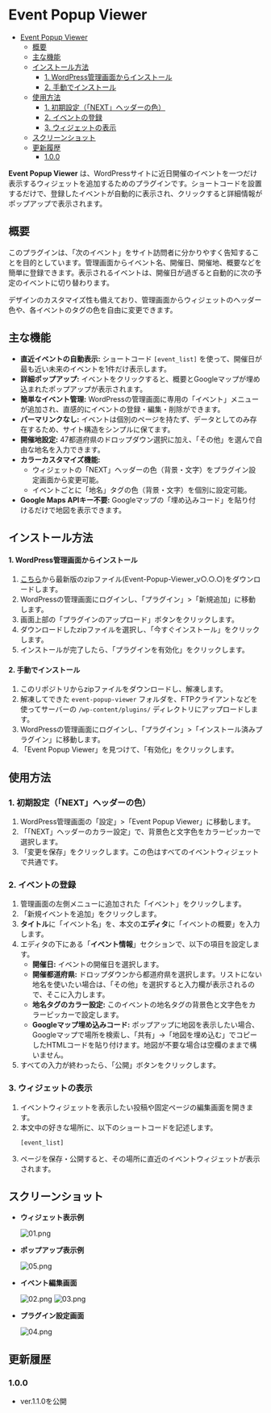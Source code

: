 # Event Popup Viewer
- [Event Popup Viewer](#event-popup-viewer)
  - [概要](#概要)
  - [主な機能](#主な機能)
  - [インストール方法](#インストール方法)
      - [1. WordPress管理画面からインストール](#1-wordpress管理画面からインストール)
      - [2. 手動でインストール](#2-手動でインストール)
  - [使用方法](#使用方法)
    - [1. 初期設定（「NEXT」ヘッダーの色）](#1-初期設定nextヘッダーの色)
    - [2. イベントの登録](#2-イベントの登録)
    - [3. ウィジェットの表示](#3-ウィジェットの表示)
  - [スクリーンショット](#スクリーンショット)
  - [更新履歴](#更新履歴)
    - [1.0.0](#100)

**Event Popup Viewer** は、WordPressサイトに近日開催のイベントを一つだけ表示するウィジェットを追加するためのプラグインです。ショートコードを設置するだけで、登録したイベントが自動的に表示され、クリックすると詳細情報がポップアップで表示されます。

## 概要

このプラグインは、「次のイベント」をサイト訪問者に分かりやすく告知することを目的としています。管理画面からイベント名、開催日、開催地、概要などを簡単に登録できます。表示されるイベントは、開催日が過ぎると自動的に次の予定のイベントに切り替わります。

デザインのカスタマイズ性も備えており、管理画面からウィジェットのヘッダー色や、各イベントのタグの色を自由に変更できます。

## 主な機能

* **直近イベントの自動表示:** ショートコード `[event_list]` を使って、開催日が最も近い未来のイベントを1件だけ表示します。
* **詳細ポップアップ:** イベントをクリックすると、概要とGoogleマップが埋め込まれたポップアップが表示されます。
* **簡単なイベント管理:** WordPressの管理画面に専用の「イベント」メニューが追加され、直感的にイベントの登録・編集・削除ができます。
* **パーマリンクなし:** イベントは個別のページを持たず、データとしてのみ存在するため、サイト構造をシンプルに保てます。
* **開催地設定:** 47都道府県のドロップダウン選択に加え、「その他」を選んで自由な地名を入力できます。
* **カラーカスタマイズ機能:**
    * ウィジェットの「NEXT」ヘッダーの色（背景・文字）をプラグイン設定画面から変更可能。
    * イベントごとに「地名」タグの色（背景・文字）を個別に設定可能。
* **Google Maps APIキー不要:** Googleマップの「埋め込みコード」を貼り付けるだけで地図を表示できます。

## インストール方法

#### 1. WordPress管理画面からインストール
1.  [こちら](https://github.com/kudaken0/Event-Popup-Viewer/releases)から最新版のzipファイル(Event-Popup-Viewer_v○.○.○)をダウンロードします。
2.  WordPressの管理画面にログインし、「プラグイン」>「新規追加」に移動します。
3.  画面上部の「プラグインのアップロード」ボタンをクリックします。
4.  ダウンロードしたzipファイルを選択し、「今すぐインストール」をクリックします。
5.  インストールが完了したら、「プラグインを有効化」をクリックします。

#### 2. 手動でインストール
1.  このリポジトリからzipファイルをダウンロードし、解凍します。
2.  解凍してできた `event-popup-viewer` フォルダを、FTPクライアントなどを使ってサーバーの `/wp-content/plugins/` ディレクトリにアップロードします。
3.  WordPressの管理画面にログインし、「プラグイン」>「インストール済みプラグイン」に移動します。
4.  「Event Popup Viewer」を見つけて、「有効化」をクリックします。

## 使用方法

### 1. 初期設定（「NEXT」ヘッダーの色）
1.  WordPress管理画面の「設定」>「Event Popup Viewer」に移動します。
2.  「「NEXT」ヘッダーのカラー設定」で、背景色と文字色をカラーピッカーで選択します。
3.  「変更を保存」をクリックします。この色はすべてのイベントウィジェットで共通です。

### 2. イベントの登録
1.  管理画面の左側メニューに追加された「イベント」をクリックします。
2.  「新規イベントを追加」をクリックします。
3.  **タイトル**に「イベント名」を、本文の**エディタ**に「イベントの概要」を入力します。
4.  エディタの下にある「**イベント情報**」セクションで、以下の項目を設定します。
    * **開催日:** イベントの開催日を選択します。
    * **開催都道府県:** ドロップダウンから都道府県を選択します。リストにない地名を使いたい場合は、「その他」を選択すると入力欄が表示されるので、そこに入力します。
    * **地名タグのカラー設定:** このイベントの地名タグの背景色と文字色をカラーピッカーで設定します。
    * **Googleマップ埋め込みコード:** ポップアップに地図を表示したい場合、Googleマップで場所を検索し、「共有」→「地図を埋め込む」でコピーしたHTMLコードを貼り付けます。地図が不要な場合は空欄のままで構いません。
5.  すべての入力が終わったら、「公開」ボタンをクリックします。

### 3. ウィジェットの表示
1.  イベントウィジェットを表示したい投稿や固定ページの編集画面を開きます。
2.  本文中の好きな場所に、以下のショートコードを記述します。
    ```
    [event_list]
    ```
3.  ページを保存・公開すると、その場所に直近のイベントウィジェットが表示されます。

## スクリーンショット

-  **ウィジェット表示例**
  
    ![01.png](assets/images/01.png)

-   **ポップアップ表示例**
   
    ![05.png](assets/images/05.png)

-  **イベント編集画面**
  
    ![02.png](assets/images/02.png)
    ![03.png](assets/images/03.png)

-  **プラグイン設定画面**
  
    ![04.png](assets/images/04.png)


## 更新履歴

### 1.0.0
* ver.1.1.0を公開
